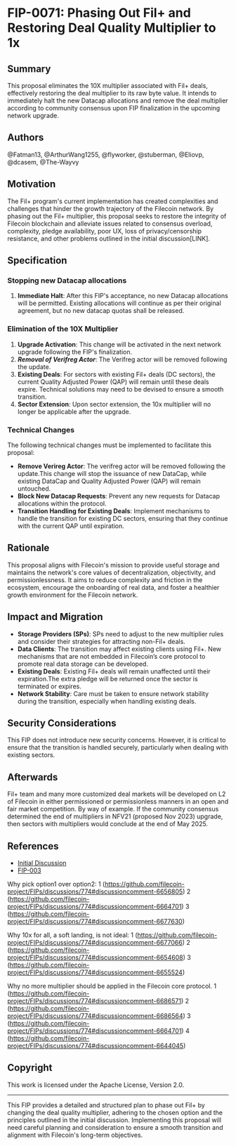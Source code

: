 
# FIP-0071: Phasing Out Fil+ and Restoring Deal Quality Multiplier to 1x

## Summary

This proposal eliminates the 10X multiplier associated with Fil+ deals, effectively restoring the deal multiplier to its raw byte value. It intends to immediately halt the new Datacap allocations and remove the deal multiplier according to community consensus upon FIP finalization in the upcoming network upgrade.

## Authors

@Fatman13, @ArthurWang1255, @flyworker, @stuberman, @Eliovp, @dcasem, @The-Wayvy 

## Motivation

The Fil+ program's current implementation has created complexities and challenges that hinder the growth trajectory of the Filecoin network. By phasing out the Fil+ multiplier, this proposal seeks to restore the integrity of Filecoin blockchain and alleviate issues related to consensus overload, complexity, pledge availability, poor UX, loss of privacy/censorship resistance, and other problems outlined in the initial discussion[LINK].

## Specification

### Stopping new Datacap allocations

1. **Immediate Halt**: After this FIP's acceptance, no new Datacap allocations will be permitted. Existing allocations will continue as per their original agreement, but no new datacap quotas shall be released.

### Elimination of the 10X Multiplier

1. **Upgrade Activation**: This change will be activated in the next network upgrade following the FIP's finalization.
2. ***Removal of Verifreg Actor***: The Verifreg actor will be removed following the update. 
3. **Existing Deals**: For sectors with existing Fil+ deals (DC sectors), the current Quality Adjusted Power (QAP) will remain until these deals expire. Technical solutions may need to be devised to ensure a smooth transition.
4. **Sector Extension**: Upon sector extension, the 10x multiplier will no longer be applicable after the upgrade.

### Technical Changes

The following technical changes must be implemented to facilitate this proposal:

- **Remove Verireg Actor**: The verifreg actor will be removed following the update.This change will stop the issuance of new DataCap, while existing DataCap and Quality Adjusted Power (QAP) will remain untouched. 
- **Block New Datacap Requests**: Prevent any new requests for Datacap allocations within the protocol.
- **Transition Handling for Existing Deals**: Implement mechanisms to handle the transition for existing DC sectors, ensuring that they continue with the current QAP until expiration.

## Rationale

This proposal aligns with Filecoin's mission to provide useful storage and maintains the network's core values of decentralization, objectivity, and permissionlessness. It aims to reduce complexity and friction in the ecosystem, encourage the onboarding of real data, and foster a healthier growth environment for the Filecoin network.

## Impact and Migration

- **Storage Providers (SPs)**: SPs need to adjust to the new multiplier rules and consider their strategies for attracting non-Fil+ deals.
- **Data Clients**: The transition may affect existing clients using Fil+. New mechanisms that are not embedded in Filecoin’s core protocol to promote real data storage can be developed.
- **Existing Deals**: Existing Fil+ deals will remain unaffected until their expiration.The extra pledge will be returned once the sector is terminated or expires. 
- **Network Stability**: Care must be taken to ensure network stability during the transition, especially when handling existing deals.

## Security Considerations

This FIP does not introduce new security concerns. However, it is critical to ensure that the transition is handled securely, particularly when dealing with existing sectors.

## Afterwards
Fil+ team and many more customized deal markets will be developed on L2 of Filecoin in either permissioned or permissionless manners in an open and fair market competition. 
By way of example. If the community consensus determined the end of multipliers in NFV21 (proposed Nov 2023) upgrade,  then sectors with multipliers would conclude at the end of May 2025.





## References

* [Initial Discussion](link_to_initial_discussion)
* [FIP-003](link_to_FIP-003)

Why pick option1 over option2: 
1 (https://github.com/filecoin-project/FIPs/discussions/774#discussioncomment-6656805)
2 (https://github.com/filecoin-project/FIPs/discussions/774#discussioncomment-6664701)
3 (https://github.com/filecoin-project/FIPs/discussions/774#discussioncomment-6677630)

Why 10x for all, a soft landing, is not ideal: 
1 (https://github.com/filecoin-project/FIPs/discussions/774#discussioncomment-6677066)
2 (https://github.com/filecoin-project/FIPs/discussions/774#discussioncomment-6654608)
3 (https://github.com/filecoin-project/FIPs/discussions/774#discussioncomment-6655524)

Why no more multiplier should be applied in the Filecoin core protocol. 
1 (https://github.com/filecoin-project/FIPs/discussions/774#discussioncomment-6686571)
2 (https://github.com/filecoin-project/FIPs/discussions/774#discussioncomment-6686564)
3 (https://github.com/filecoin-project/FIPs/discussions/774#discussioncomment-6664701)
4 (https://github.com/filecoin-project/FIPs/discussions/774#discussioncomment-6644045)



## Copyright

This work is licensed under the Apache License, Version 2.0.

---

This FIP provides a detailed and structured plan to phase out Fil+ by changing the deal quality multiplier, adhering to the chosen option and the principles outlined in the initial discussion. Implementing this proposal will need careful planning and consideration to ensure a smooth transition and alignment with Filecoin's long-term objectives.
